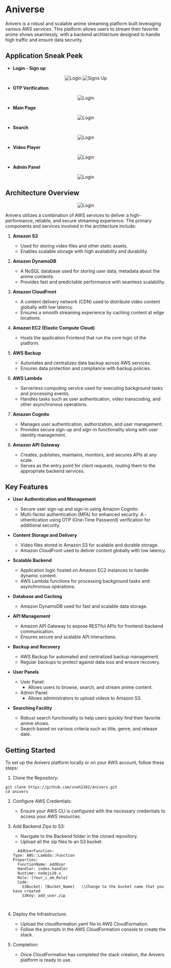 
# Aniverse

Anivers is a robust and scalable anime streaming platform built leveraging various AWS services. This platform allows users to stream their favorite anime shows seamlessly, with a backend architecture designed to handle high traffic and ensure data security.




## Application Sneak Peek
- **Login - Sign up**
<div align="center">
    <img src="./Screenshots/Login.png" alt="Login">
    <img src="./Screenshots/Sign_Up.png" alt="Signs Up">
</div>

- **OTP Verification**
<div align="center">
    <img src="./Screenshots/Verify_OTP.png" alt="Login">
    
</div>

- **Main Page**
<div align="center">
    <img src="./Screenshots/Main_Page.png" alt="Login">
    
</div>

- **Search**

<div align="center">
    <img src="./Screenshots/Search.png" alt="Login">
    
</div>

- **Video Player**

<div align="center">
    <img src="./Screenshots/Video_Streaming.png" alt="Login">
    
</div>

- **Admin Panel**

<div align="center">
    <img src="./Screenshots/Admin_Panel.png" alt="Login">
    
</div>


## Architecture Overview

<div align="center">
    <img src="./Screenshots/Architecture.png" alt="Login">
    
</div>

Anivers utilizes a combination of AWS services to deliver a high-performance, reliable, and secure streaming experience. The primary components and services involved in the architecture include:

1.  **Amazon S3**
    - Used for storing video files and other static assets.
    - Enables scalable storage with high availability and durability.
2. **Amazon DynamoDB**

    - A NoSQL database used for storing user data, metadata about the anime contents.
    - Provides fast and predictable performance with seamless scalability.
3. **Amazon CloudFront**

    - A content delivery network (CDN) used to distribute video content globally with low latency.
    - Ensures a smooth streaming experience by caching content at edge locations.
4. **Amazon EC2 (Elastic Compute Cloud)**

    - Hosts the application Frontend that run the core logic of the platform.

5. **AWS Backup**

    - Automates and centralizes data backup across AWS services.
    - Ensures data protection and compliance with backup policies.
6. **AWS Lambda**

    - Serverless computing service used for executing background tasks and processing events.
    - Handles tasks such as user authentication, video transcoding, and other asynchronous operations.
7. **Amazon Cognito**

    - Manages user authentication, authorization, and user management.
    - Provides secure sign-up and sign-in functionality along with user identity management.
8. **Amazon API Gateway**

    - Creates, publishes, maintains, monitors, and secures APIs at any scale.
    - Serves as the entry point for client requests, routing them to the appropriate backend services.

## Key Features

- **User Authentication and Management**

    - Secure user sign-up and sign-in using Amazon Cognito.
    - Multi-factor authentication (MFA) for enhanced security.
A   - uthentication using OTP (One-Time Password) verification for additional security.
- **Content Storage and Delivery**

    - Video files stored in Amazon S3 for scalable and durable storage.
    - Amazon CloudFront used to deliver content globally with low latency.
- **Scalable Backend**

    - Application logic hosted on Amazon EC2 instances to handle dynamic content.
    - AWS Lambda functions for processing background tasks and asynchronous operations.
- **Database and Caching**

    - Amazon DynamoDB used for fast and scalable data storage.
- **API Management**

    - Amazon API Gateway to expose RESTful APIs for frontend-backend communication.
    - Ensures secure and scalable API interactions.
- **Backup and Recovery**

    - AWS Backup for automated and centralized backup management.
    - Regular backups to protect against data loss and ensure recovery.
- **User Panels**

    - User Panel:
        - Allows users to browse, search, and stream anime content.
    - Admin Panel:
        - Allows administrators to upload videos to Amazon S3.

- **Searching Facility**

    - Robust search functionality to help users quickly find their favorite anime shows.
    - Search based on various criteria such as title, genre, and release date.

## Getting Started

To set up the Anivers platform locally or on your AWS account, follow these steps:

1. Clone the Repository:

```
git clone https://github.com/sneh2102/anivers.git
cd anivers
```
2. Configure AWS Credentials:
    - Ensure your AWS CLI is configured with the necessary credentials to access your AWS resources.

3. Add Backend Zips to S3:

    - Navigate to the Backend folder in the cloned repository.
    - Upload all the zip files to an S3 bucket.
    ```
      AddUserFunction:
    Type: AWS::Lambda::Function
    Properties:
      FunctionName: addUser
      Handler: index.handler
      Runtime: nodejs20.x
      Role: [Your_i_am_Role]
      Code:
        S3Bucket: [Bucket_Name]   \\Change to the bucket name that you have created
        S3Key: add_user.zip



4. Deploy the Infrastructure:

    - Upload the cloudformation.yaml file to AWS CloudFormation.
    - Follow the prompts in the AWS CloudFormation console to create the stack.

5. Completion:

    - Once CloudFormation has completed the stack creation, the Anivers platform is ready to use.
